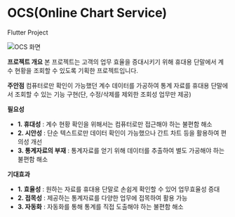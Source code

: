 # OCS(Online Chart Service)
Flutter Project

![OCS 화면](https://user-images.githubusercontent.com/57342158/200847512-0cb933ff-171e-4e06-9b0d-6a75ea6cb92e.png)

**프로젝트 개요**
본 프로젝트는 고객의 업무 효율을 증대시키기 위해 휴대용 단말에서 계수 현황을 조회할 수 있도록 기획한 프로젝트입니다.

**주안점**
컴퓨터로만 확인이 가능했던 계수 데이터를 가공하여 통계 자료를 휴대용 단말에서 조회할 수 있는 기능 구현(단, 수정/삭제를 제외한 조회성 업무만 제공)

**필요성**
* **1. 휴대성**
: 계수 현황 확인을 위해서는 컴퓨터로만 접근해야 하는 불편함 해소
* **2. 시안성**
: 단순 텍스트로만 데이터 확인이 가능했으나 간트 차트 등을 활용하여 편의성 개선
* **3. 통계자료의 부재**
: 통계자료를 얻기 위해 데이터를 추출하여 별도 가공해야 하는 불편함 해소

**기대효과**
* **1. 효율성**
: 원하는 자료를 휴대용 단말로 손쉽게 확인할 수 있어 업무효율성 증대
* **2. 접목성**
: 제공하는 통계자료를 다양한 업무에 접목하여 활용 가능
* **3. 자동화**
: 자동화를 통해 통계를 직접 도출해야 하는 불편함 해소

